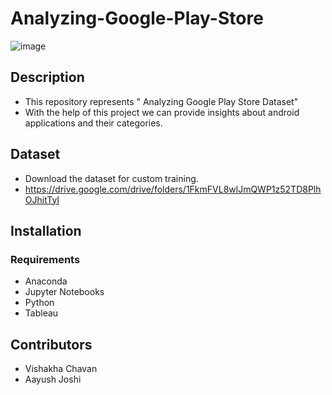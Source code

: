 # Analyzing-Google-Play-Store


![image](https://user-images.githubusercontent.com/84713193/132555748-a98afc87-09d9-4b0a-b702-4f28f8ffd4a9.png)

## Description

* This repository represents " Analyzing Google Play Store Dataset"
* With the help of this project we can provide insights about android applications and their categories.

## Dataset

* Download the dataset for custom training.
* https://drive.google.com/drive/folders/1FkmFVL8wlJmQWP1z52TD8PlhOJhitTyI

## Installation

### Requirements

* Anaconda
* Jupyter Notebooks
* Python
* Tableau

## Contributors

* Vishakha Chavan
* Aayush Joshi

